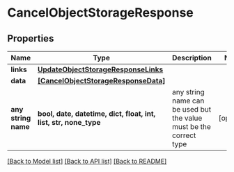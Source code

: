 # CancelObjectStorageResponse


## Properties
Name | Type | Description | Notes
------------ | ------------- | ------------- | -------------
**links** | [**UpdateObjectStorageResponseLinks**](UpdateObjectStorageResponseLinks.md) |  | 
**data** | [**[CancelObjectStorageResponseData]**](CancelObjectStorageResponseData.md) |  | 
**any string name** | **bool, date, datetime, dict, float, int, list, str, none_type** | any string name can be used but the value must be the correct type | [optional]

[[Back to Model list]](../README.md#documentation-for-models) [[Back to API list]](../README.md#documentation-for-api-endpoints) [[Back to README]](../README.md)


